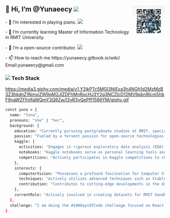 <div>
<p><img width="20%" align="right" src="https://github.com/Yunaeecy/Yunaeecy/blob/main/.github/workflows/00001-725946248.png"></p>

<h2>👋 Hi, I’m @Yunaeecy <img src="https://media.giphy.com/media/mGcNjsfWAjY5AEZNw6/giphy.gif" width="50"></h2>
<p>- 👀 I’m interested in playing piano. <img src="https://media.giphy.com/media/v1.Y2lkPTc5MGI3NjExa3h4NGh1d2MzMzB3Z3hkdnZ1NmxiZW9qM2JlZDFhMnRocHJ3Y2g3NCZlcD12MV9pbnRlcm5hbF9naWZfYnlfaWQmY3Q9Zw/l3vR3yQePff1586YM/giphy-downsized.gif" width="50"></p>
<p>- 🌱 I’m currently learning Master of Information Technology in RMIT University.</p>
<p>- 💞️ I’m a open-source contributor. <img src="https://media.giphy.com/media/WUlplcMpOCEmTGBtBW/giphy.gif" width="30"> </p>
<p>- 📫 How to reach me https://yunaeecy.gitbook.io/wiki/  Email:yunaeecy@gmail.com</p>

### <img src="https://media.giphy.com/media/VgCDAzcKvsR6OM0uWg/giphy.gif" width="50"> Tech Stack

https://media3.giphy.com/media/v1.Y2lkPTc5MGI3NjExa3h4NGh1d2MzMzB3Z3hkdnZ1NmxiZW9qM2JlZDFhMnRocHJ3Y2g3NCZlcD12MV9pbnRlcm5hbF9naWZfYnlfaWQmY3Q9Zw/l3vR3yQePff1586YM/giphy.gif

```bash
const yuna = {
  name: "Yuna",
  pronouns: "she" | "her",
  background: {
    education: "Currently pursuing postgraduate studies at RMIT, specializing in Information Technology",
    passion: "Fueled by a fervent passion for open-source technologies and the intricacies of data analysis",
    kaggle: {
      activities: "Engages in rigorous exploratory data analysis (EDA) on a daily basis",
      notebooks: "Kaggle notebooks serve as personal learning tools and contributions to the wider data science community, including SkywardAI platform",
      competitions: "Actively participates in Kaggle competitions to challenge and enhance skills"
    },
    interests: {
      computerVision: "Possesses a profound fascination for Computer Vision within the sphere of machine learning",
      techniques: "Actively utilizes advanced techniques such as Stable Diffusion on Kaggle",
      contribution: "Contributes to cutting-edge developments in the domain through hands-on approach"
    },
    currentRole: "Actively involved in creating datasets for RMIT handbooks, enriching the academic experience for fellow students"
  },
  challenge: "I am doing the #100DaysOfCode challenge focused on React and TypeScript"
}
```

<!--<p align="left" width="100%">
<img width="50%" align="right" src="https://user-images.githubusercontent.com/82499435/197423420-c593ad0e-aedd-4ad4-b5ba-22fce0cd066d.gif">
</p>-->

</div>
